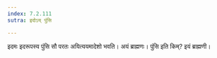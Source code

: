 ```yaml
---
index: 7.2.111
sutra: इदोऽय् पुंसि

---
```

इदमः इदरूपस्य पुंसि सौ परतः अयित्ययमादेशो भवति। अयं ब्राह्मणः। पुंसि इति किम्? इयं ब्राह्मणी।